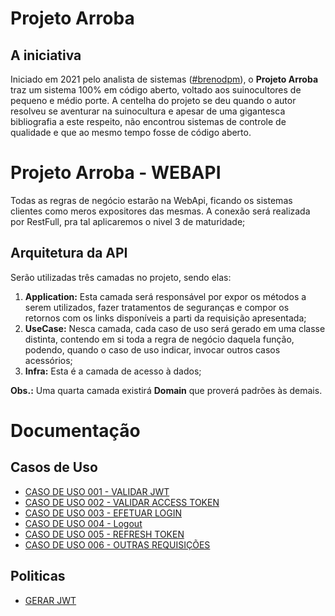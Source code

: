 # Projeto Arroba

## A iniciativa
Iniciado em 2021 pelo analista de sistemas ([#brenodpm](https://github.com/brenodpm)), o **Projeto Arroba** traz um sistema 100% em código aberto, voltado aos suinocultores de pequeno e médio porte.
A centelha do projeto se deu quando o autor resolveu se aventurar na suinocultura e apesar de uma gigantesca bibliografia a este respeito, não encontrou sistemas de controle de qualidade e que ao mesmo tempo fosse de código aberto.

# Projeto Arroba - WEBAPI
Todas as regras de negócio estarão na WebApi, ficando os sistemas clientes como meros expositores das mesmas.
A conexão será realizada por RestFull, pra tal aplicaremos o nivel 3 de maturidade;

## Arquitetura da API
Serão utilizadas três camadas no projeto, sendo elas:
1. **Application:** Esta camada será responsável por expor os métodos a serem utilizados, fazer tratamentos de seguranças e compor os retornos com os links disponíveis a parti da requisição apresentada;
2. **UseCase:** Nesca camada, cada caso de uso será gerado em uma classe distinta, contendo em si toda a regra de negócio daquela função, podendo, quando o caso de uso indicar, invocar outros casos acessórios;
3. **Infra:** Esta é a camada de acesso à dados;

**Obs.:** Uma quarta camada existirá **Domain** que proverá padrões às demais.

# Documentação

## Casos de Uso
- [CASO DE USO 001 - VALIDAR JWT](./uc/uc001-validar-jwt.html)
- [CASO DE USO 002 - VALIDAR ACCESS TOKEN](./uc/uc002-validar-access-token.html)
- [CASO DE USO 003 - EFETUAR LOGIN](./uc/uc003-efetuar-login.html)
- [CASO DE USO 004 - Logout](./uc/uc004-logout.html)
- [CASO DE USO 005 - REFRESH TOKEN](./uc/uc005-refresh-token.html)
- [CASO DE USO 006 - OUTRAS REQUISIÇÕES](./uc/uc006-outras-requisicoes.html)
## Politicas
- [GERAR JWT](./policy/gerar-jwt.html)